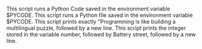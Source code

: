This script runs a Python Code saved in the environment variable $PYCODE.
This script runs a Python file saved in the environment variable $PYCODE.
This script prints exactly "Programming is like building a multilingual puzzle, followed by a new line.
This script prints the integer stored in the variable number, followed by Battery street, followed by a new line.
